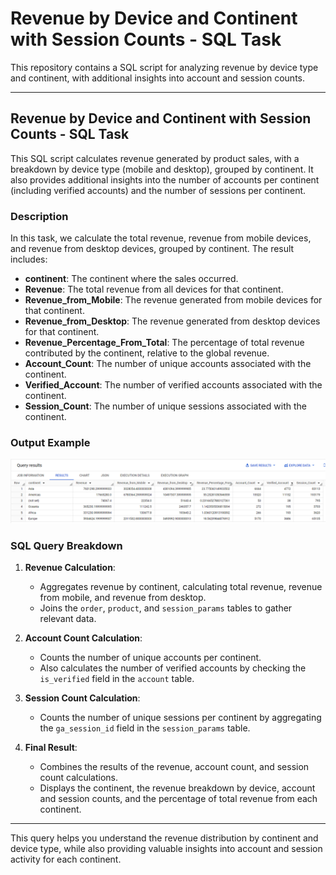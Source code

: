 # Revenue by Device and Continent with Session Counts - SQL Task  

This repository contains a SQL script for analyzing revenue by device type and continent, with additional insights into account and session counts.

---

## Revenue by Device and Continent with Session Counts - SQL Task 

This SQL script calculates revenue generated by product sales, with a breakdown by device type (mobile and desktop), grouped by continent. It also provides additional insights into the number of accounts per continent (including verified accounts) and the number of sessions per continent.

### Description

In this task, we calculate the total revenue, revenue from mobile devices, and revenue from desktop devices, grouped by continent. The result includes:

- **continent**: The continent where the sales occurred.
- **Revenue**: The total revenue from all devices for that continent.
- **Revenue_from_Mobile**: The revenue generated from mobile devices for that continent.
- **Revenue_from_Desktop**: The revenue generated from desktop devices for that continent.
- **Revenue_Percentage_From_Total**: The percentage of total revenue contributed by the continent, relative to the global revenue.
- **Account_Count**: The number of unique accounts associated with the continent.
- **Verified_Account**: The number of verified accounts associated with the continent.
- **Session_Count**: The number of unique sessions associated with the continent.

### Output Example

![Revenue by Device and Continent](./revenue_by_device_and_continent_chart.png)

### SQL Query Breakdown

1. **Revenue Calculation**:
   - Aggregates revenue by continent, calculating total revenue, revenue from mobile, and revenue from desktop.
   - Joins the `order`, `product`, and `session_params` tables to gather relevant data.

2. **Account Count Calculation**:
   - Counts the number of unique accounts per continent.
   - Also calculates the number of verified accounts by checking the `is_verified` field in the `account` table.

3. **Session Count Calculation**:
   - Counts the number of unique sessions per continent by aggregating the `ga_session_id` field in the `session_params` table.

4. **Final Result**:
   - Combines the results of the revenue, account count, and session count calculations.
   - Displays the continent, the revenue breakdown by device, account and session counts, and the percentage of total revenue from each continent.

---

This query helps you understand the revenue distribution by continent and device type, while also providing valuable insights into account and session activity for each continent.

